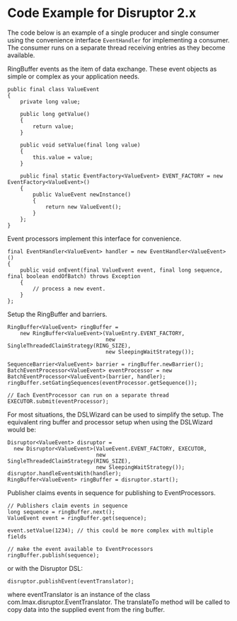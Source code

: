 # Code Example for Disruptor 2.x #

The code below is an example of a single producer and single consumer using the convenience interface `EventHandler` for implementing a consumer.  The consumer runs on a separate thread receiving entries as they become available.

RingBuffer events as the item of data exchange.  These event objects as simple or complex as your application needs.
```
public final class ValueEvent
{
    private long value;

    public long getValue()
    {
        return value;
    }

    public void setValue(final long value)
    {
        this.value = value;
    }

    public final static EventFactory<ValueEvent> EVENT_FACTORY = new EventFactory<ValueEvent>()
    {
        public ValueEvent newInstance()
        {
            return new ValueEvent();
        }
    };
}
```

Event processors implement this interface for convenience.
```
final EventHandler<ValueEvent> handler = new EventHandler<ValueEvent>()
{
    public void onEvent(final ValueEvent event, final long sequence, final boolean endOfBatch) throws Exception
    {
        // process a new event.
    }
};
```

Setup the RingBuffer and barriers.
```
RingBuffer<ValueEvent> ringBuffer =
    new RingBuffer<ValueEvent>(ValueEntry.EVENT_FACTORY, 
                               new SingleThreadedClaimStrategy(RING_SIZE),
                               new SleepingWaitStrategy());

SequenceBarrier<ValueEvent> barrier = ringBuffer.newBarrier();       
BatchEventProcessor<ValueEvent> eventProcessor = new BatchEventProcessor<ValueEvent>(barrier, handler);
ringBuffer.setGatingSequences(eventProcessor.getSequence());  

// Each EventProcessor can run on a separate thread
EXECUTOR.submit(eventProcessor);
```

For most situations, the DSLWizard can be used to simplify the setup. The equivalent ring buffer and processor setup when using the DSLWizard would be:

```
Disruptor<ValueEvent> disruptor =
  new Disruptor<ValueEvent>(ValueEvent.EVENT_FACTORY, EXECUTOR, 
                            new SingleThreadedClaimStrategy(RING_SIZE),
                            new SleepingWaitStrategy());
disruptor.handleEventsWith(handler);
RingBuffer<ValueEvent> ringBuffer = disruptor.start();
```

Publisher claims events in sequence for publishing to EventProcessors.
```
// Publishers claim events in sequence
long sequence = ringBuffer.next();
ValueEvent event = ringBuffer.get(sequence);

event.setValue(1234); // this could be more complex with multiple fields

// make the event available to EventProcessors
ringBuffer.publish(sequence);   
```

or with the Disruptor DSL:
```
disruptor.publishEvent(eventTranslator);
```
where eventTranslator is an instance of the class com.lmax.disruptor.EventTranslator. The translateTo method will be called to copy data into the supplied event from the ring buffer.
